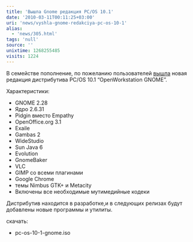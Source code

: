 ```yaml
---
title: 'Вышла Gnome редакция PC/OS 10.1'
date: '2010-03-11T00:11:25+03:00'
uri: 'news/vyshla-gnome-redakciya-pc-os-10-1'
alias: 
  - 'news/305.html'
tags: 'null'
source: ''
unixtime: 1268255485
visits: 1224
---
```

В семействе пополнение, по пожеланию пользователей [вышла](http://www.pc-os.org/2010/03/pcos-openworkstation-101-gnome-released.html) новая редакция дистрибутива PC/OS 10.1   “OpenWorkstation GNOME”.

Характеристики:

*   GNOME 2.28
*   Ядро 2.6.31
*   Pidgin вместо Empathy
*   OpenOffice.org 3.1
*   Exaile
*   Gambas 2
*   WideStudio
*   Sun Java 6
*   Evolution
*   GnomeBaker
*   VLC
*   GIMP со всеми плагинами
*   Google Chrome
*   темы Nimbus GTK+ и Metacity
*   Включены все необходимые мутимедийные кодеки

Дистрибутив находится в разработке,и в следующих релизах будут добавлены новые программы и утилиты.

скачать:

*   pc-os-10-1-gnome.iso
